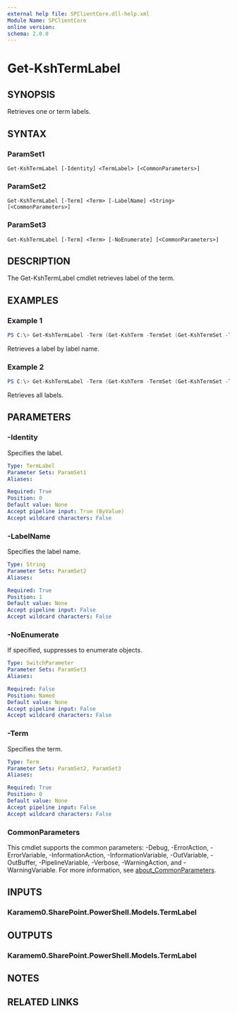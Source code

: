 ```yaml
---
external help file: SPClientCore.dll-help.xml
Module Name: SPClientCore
online version:
schema: 2.0.0
---
```


# Get-KshTermLabel

## SYNOPSIS
Retrieves one or term labels.

## SYNTAX

### ParamSet1
```
Get-KshTermLabel [-Identity] <TermLabel> [<CommonParameters>]
```

### ParamSet2
```
Get-KshTermLabel [-Term] <Term> [-LabelName] <String> [<CommonParameters>]
```

### ParamSet3
```
Get-KshTermLabel [-Term] <Term> [-NoEnumerate] [<CommonParameters>]
```

## DESCRIPTION
The Get-KshTermLabel cmdlet retrieves label of the term.

## EXAMPLES

### Example 1
```powershell
PS C:\> Get-KshTermLabel -Term (Get-KshTerm -TermSet (Get-KshTermSet -TermGroup (Get-KshTermGroup -TermGroupName 'Company') -TermSetName 'Department') -TermName 'Human Resources') -LabelName 'HR'
```

Retrieves a label by label name.

### Example 2
```powershell
PS C:\> Get-KshTermLabel -Term (Get-KshTerm -TermSet (Get-KshTermSet -TermGroup (Get-KshTermGroup -TermGroupName 'Company') -TermSetName 'Department') -TermName 'Human Resources')
```

Retrieves all labels.

## PARAMETERS

### -Identity
Specifies the label.

```yaml
Type: TermLabel
Parameter Sets: ParamSet1
Aliases:

Required: True
Position: 0
Default value: None
Accept pipeline input: True (ByValue)
Accept wildcard characters: False
```

### -LabelName
Specifies the label name.

```yaml
Type: String
Parameter Sets: ParamSet2
Aliases:

Required: True
Position: 1
Default value: None
Accept pipeline input: False
Accept wildcard characters: False
```

### -NoEnumerate
If specified, suppresses to enumerate objects.

```yaml
Type: SwitchParameter
Parameter Sets: ParamSet3
Aliases:

Required: False
Position: Named
Default value: None
Accept pipeline input: False
Accept wildcard characters: False
```

### -Term
Specifies the term.

```yaml
Type: Term
Parameter Sets: ParamSet2, ParamSet3
Aliases:

Required: True
Position: 0
Default value: None
Accept pipeline input: False
Accept wildcard characters: False
```

### CommonParameters
This cmdlet supports the common parameters: -Debug, -ErrorAction, -ErrorVariable, -InformationAction, -InformationVariable, -OutVariable, -OutBuffer, -PipelineVariable, -Verbose, -WarningAction, and -WarningVariable. For more information, see [about_CommonParameters](http://go.microsoft.com/fwlink/?LinkID=113216).

## INPUTS

### Karamem0.SharePoint.PowerShell.Models.TermLabel

## OUTPUTS

### Karamem0.SharePoint.PowerShell.Models.TermLabel

## NOTES

## RELATED LINKS
